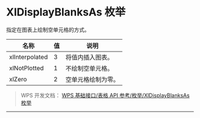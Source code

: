 # XlDisplayBlanksAs 枚举

指定在图表上绘制空单元格的方式。

| 名称           | 值  | 说明               |
|----------------|-----|--------------------|
| xlInterpolated | 3   | 将值内插入图表。   |
| xlNotPlotted   | 1   | 不绘制空单元格。   |
| xlZero         | 2   | 空单元格绘制为零。 |

> WPS 开发文档： [WPS 基础接口/表格 API 参考/枚举/XlDisplayBlanksAs 枚举](https://qn.cache.wpscdn.cn/encs/doc/office_v19/topics/WPS%20%E5%9F%BA%E7%A1%80%E6%8E%A5%E5%8F%A3/%E8%A1%A8%E6%A0%BC%20API%20%E5%8F%82%E8%80%83/%E6%9E%9A%E4%B8%BE/XlDisplayBlanksAs%20%E6%9E%9A%E4%B8%BE.html)

------------------------------------------------------------------------
